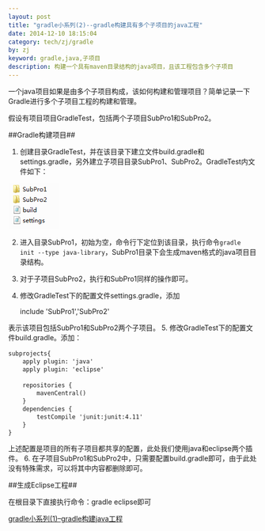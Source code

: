 ```yaml
---
layout: post
title: "gradle小系列(2)--gradle构建具有多个子项目的java工程"
date: 2014-12-10 18:15:04
category: tech/zj/gradle
by: zj
keyword: gradle,java,子项目
description: 构建一个具有maven目录结构的java项目，且该工程包含多个子项目
---
```

一个java项目如果是由多个子项目构成，该如何构建和管理项目？简单记录一下Gradle进行多个子项目工程的构建和管理。

假设有项目项目GradleTest，包括两个子项目SubPro1和SubPro2。

##Gradle构建项目##

1. 创建目录GradleTest，并在该目录下建立文件build.gradle和settings.gradle，另外建立子项目目录SubPro1、SubPro2。GradleTest内文件如下：

![GradleTest文件结构][image1]

2. 进入目录SubPro1，初始为空，命令行下定位到该目录，执行命令`gradle init --type java-library`，SubPro1目录下会生成maven格式的java项目目录结构。
3. 对于子项目SubPro2，执行和SubPro1同样的操作即可。
4. 修改GradleTest下的配置文件settings.gradle，添加

	include 'SubPro1','SubPro2'
	
表示该项目包括SubPro1和SubPro2两个子项目。
5. 修改GradleTest下的配置文件build.gradle。添加：

	subprojects{
		apply plugin: 'java'
		apply plugin: 'eclipse'
	
		repositories {
			mavenCentral()
		}
		dependencies {
			testCompile 'junit:junit:4.11'
		}
	}

上述配置是项目的所有子项目都共享的配置，此处我们使用java和eclipse两个插件。
6. 在子项目SubPro1和SubPro2中，只需要配置build.gradle即可，由于此处没有特殊需求，可以将其中内容都删除即可。

##生成Eclipse工程##

在根目录下直接执行命令：gradle eclipse即可


[gradle小系列(1)–gradle构建java工程][link1]

[image1]:/images/gradle-java-multiprojects.png
[link1]:/_posts/2014-12-09-gradle小系列(1)–gradle构建java工程.markdown